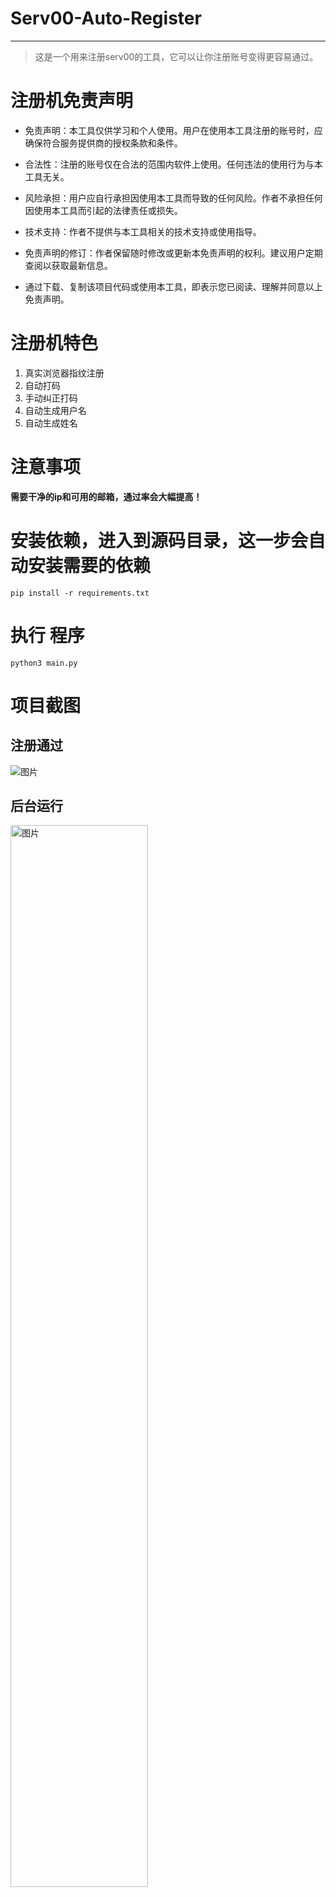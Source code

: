 # Serv00-Auto-Register
----

> 这是一个用来注册serv00的工具，它可以让你注册账号变得更容易通过。

# 注册机免责声明

- 免责声明：本工具仅供学习和个人使用。用户在使用本工具注册的账号时，应确保符合服务提供商的授权条款和条件。

- 合法性：注册的账号仅在合法的范围内软件上使用。任何违法的使用行为与本工具无关。

- 风险承担：用户应自行承担因使用本工具而导致的任何风险。作者不承担任何因使用本工具而引起的法律责任或损失。

- 技术支持：作者不提供与本工具相关的技术支持或使用指导。

- 免责声明的修订：作者保留随时修改或更新本免责声明的权利。建议用户定期查阅以获取最新信息。

- 通过下载、复制该项目代码或使用本工具，即表示您已阅读、理解并同意以上免责声明。

# 注册机特色
1. 真实浏览器指纹注册
2. 自动打码
3. 手动纠正打码
4. 自动生成用户名
5. 自动生成姓名

# 注意事项
**需要干净的ip和可用的邮箱，通过率会大幅提高！**

# 安装依赖，进入到源码目录，这一步会自动安装需要的依赖
```
pip install -r requirements.txt
```

# 执行 程序
```
python3 main.py
```

# 项目截图

## 注册通过
![图片](https://github.com/user-attachments/assets/a8485b71-6103-4e52-bf5b-ee34f595fcee)

## 后台运行
<img src="https://github.com/user-attachments/assets/e0573cb4-5687-4295-9759-71d5a8167f25" alt="图片" width="66%" height="66%">

## 前台操作

<img src="https://github.com/user-attachments/assets/f2a09b29-484b-451e-b565-297fff004475" alt="图片" width="66%" height="66%">

